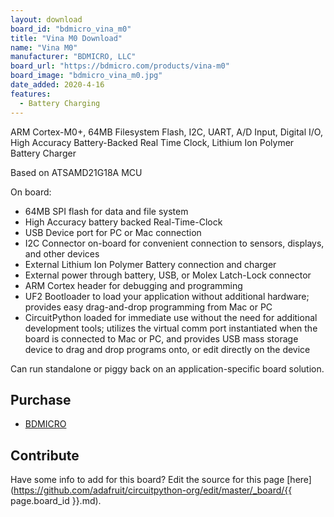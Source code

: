 ```yaml
---
layout: download
board_id: "bdmicro_vina_m0"
title: "Vina M0 Download"
name: "Vina M0"
manufacturer: "BDMICRO, LLC"
board_url: "https://bdmicro.com/products/vina-m0"
board_image: "bdmicro_vina_m0.jpg"
date_added: 2020-4-16
features:
  - Battery Charging
---
```


ARM Cortex-M0+, 64MB Filesystem Flash, I2C, UART, A/D Input, Digital I/O, High Accuracy Battery-Backed Real Time Clock, Lithium Ion Polymer Battery Charger

Based on ATSAMD21G18A MCU

On board:
 * 64MB SPI flash for data and file system
 * High Accuracy battery backed Real-Time-Clock
 * USB Device port for PC or Mac connection
 * I2C Connector on-board for convenient connection to sensors, displays, and other devices
 * External Lithium Ion Polymer Battery connection and charger
 * External power through battery, USB, or Molex Latch-Lock connector
 * ARM Cortex header for debugging and programming
 * UF2 Bootloader to load your application without additional hardware; provides easy drag-and-drop programming from Mac or PC
 * CircuitPython loaded for immediate use without the need for additional development tools; utilizes the virtual comm port instantiated when the board is connected to Mac or PC, and provides USB mass storage device to drag and drop programs onto, or edit directly on the device

Can run standalone or piggy back on an application-specific board solution.

## Purchase
* [BDMICRO](https://bdmicro.com/products/vina-m0)

## Contribute

Have some info to add for this board? Edit the source for this page [here](https://github.com/adafruit/circuitpython-org/edit/master/_board/{{ page.board_id }}.md).
